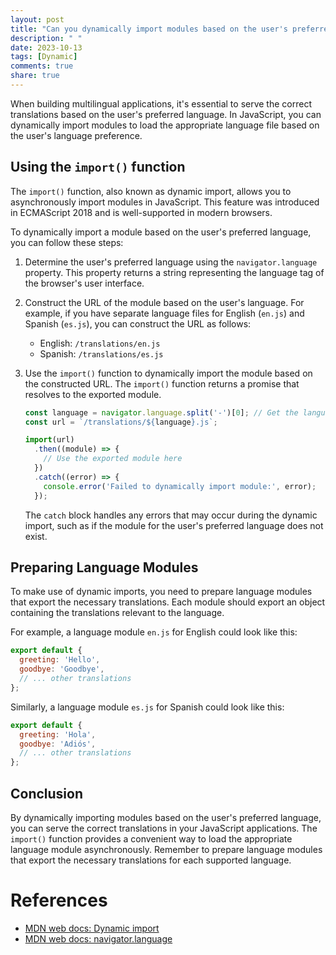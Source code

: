 ```yaml
---
layout: post
title: "Can you dynamically import modules based on the user's preferred language in JavaScript?"
description: " "
date: 2023-10-13
tags: [Dynamic]
comments: true
share: true
---
```


When building multilingual applications, it's essential to serve the correct translations based on the user's preferred language. In JavaScript, you can dynamically import modules to load the appropriate language file based on the user's language preference.

## Using the `import()` function

The `import()` function, also known as dynamic import, allows you to asynchronously import modules in JavaScript. This feature was introduced in ECMAScript 2018 and is well-supported in modern browsers.

To dynamically import a module based on the user's preferred language, you can follow these steps:

1. Determine the user's preferred language using the `navigator.language` property. This property returns a string representing the language tag of the browser's user interface.

2. Construct the URL of the module based on the user's language. For example, if you have separate language files for English (`en.js`) and Spanish (`es.js`), you can construct the URL as follows:

   - English: `/translations/en.js`
   - Spanish: `/translations/es.js`

3. Use the `import()` function to dynamically import the module based on the constructed URL. The `import()` function returns a promise that resolves to the exported module.

   ```javascript
   const language = navigator.language.split('-')[0]; // Get the language code
   const url = `/translations/${language}.js`;

   import(url)
     .then((module) => {
       // Use the exported module here
     })
     .catch((error) => {
       console.error('Failed to dynamically import module:', error);
     });
   ```

   The `catch` block handles any errors that may occur during the dynamic import, such as if the module for the user's preferred language does not exist.

## Preparing Language Modules

To make use of dynamic imports, you need to prepare language modules that export the necessary translations. Each module should export an object containing the translations relevant to the language.

For example, a language module `en.js` for English could look like this:

```javascript
export default {
  greeting: 'Hello',
  goodbye: 'Goodbye',
  // ... other translations
};
```

Similarly, a language module `es.js` for Spanish could look like this:

```javascript
export default {
  greeting: 'Hola',
  goodbye: 'Adiós',
  // ... other translations
};
```

## Conclusion

By dynamically importing modules based on the user's preferred language, you can serve the correct translations in your JavaScript applications. The `import()` function provides a convenient way to load the appropriate language module asynchronously. Remember to prepare language modules that export the necessary translations for each supported language.

# References
- [MDN web docs: Dynamic import](https://developer.mozilla.org/en-US/docs/Web/JavaScript/Reference/Statements/import#Dynamic_Imports)
- [MDN web docs: navigator.language](https://developer.mozilla.org/en-US/docs/Web/API/NavigatorLanguage/language)